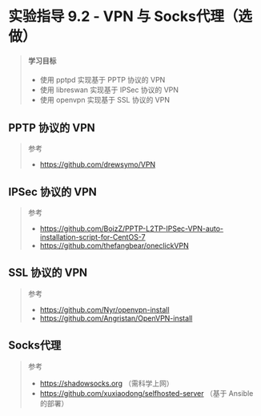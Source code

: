 # 实验指导 9.2 - VPN 与 Socks代理（选做）

>#### 学习目标
> * 使用 pptpd 实现基于 PPTP 协议的 VPN
> * 使用 libreswan 实现基于 IPSec 协议的 VPN
> * 使用 openvpn 实现基于 SSL 协议的 VPN


## PPTP 协议的 VPN

>参考
>* https://github.com/drewsymo/VPN

## IPSec 协议的 VPN

> 参考 
>* https://github.com/BoizZ/PPTP-L2TP-IPSec-VPN-auto-installation-script-for-CentOS-7
>* https://github.com/thefangbear/oneclickVPN

## SSL 协议的 VPN

>参考
>* https://github.com/Nyr/openvpn-install
>* https://github.com/Angristan/OpenVPN-install

## Socks代理

>参考
>* https://shadowsocks.org （需科学上网）
>* https://github.com/xuxiaodong/selfhosted-server （基于 Ansible 的部署）